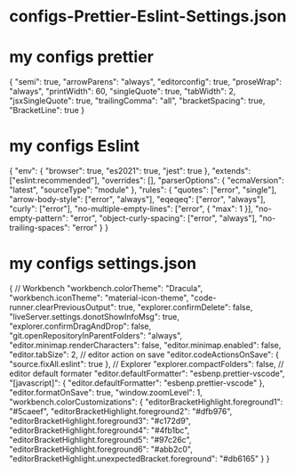 # configs-Prettier-Eslint-Settings.json

# my configs prettier

{
  "semi": true,
  "arrowParens": "always",
  "editorconfig": true,
  "proseWrap": "always",
  "printWidth": 60,
  "singleQuote": true,
  "tabWidth": 2,
  "jsxSingleQuote": true,
  "trailingComma": "all",
  "bracketSpacing": true,
  "BracketLine": true
}

# my configs Eslint

{
  "env": {
    "browser": true,
    "es2021": true,
    "jest": true
  },
  "extends": ["eslint:recommended"],
  "overrides": [],
  "parserOptions": {
    "ecmaVersion": "latest",
    "sourceType": "module"
  },
  "rules": {
    "quotes": ["error", "single"],
    "arrow-body-style": ["error", "always"],
    "eqeqeq": ["error", "always"],
    "curly": ["error"],
    "no-multiple-empty-lines": ["error", { "max": 1 }],
    "no-empty-pattern": "error",
    "object-curly-spacing": ["error", "always"],
    "no-trailing-spaces": "error"
  }
}

# my configs settings.json

{
  // Workbench
  "workbench.colorTheme": "Dracula",
  "workbench.iconTheme": "material-icon-theme",
  "code-runner.clearPreviousOutput": true,
  "explorer.confirmDelete": false,
  "liveServer.settings.donotShowInfoMsg": true,
  "explorer.confirmDragAndDrop": false,
  "git.openRepositoryInParentFolders": "always",
  "editor.minimap.renderCharacters": false,
  "editor.minimap.enabled": false,
  "editor.tabSize": 2,
  // editor action on save
  "editor.codeActionsOnSave": {
    "source.fixAll.eslint": true
  },
  // Explorer
  "explorer.compactFolders": false,
  // editor default formater
  "editor.defaultFormatter": "esbenp.prettier-vscode",
  "[javascript]": {
    "editor.defaultFormatter": "esbenp.prettier-vscode"
  },
  "editor.formatOnSave": true,
  "window.zoomLevel": 1,
  "workbench.colorCustomizations": {
    "editorBracketHighlight.foreground1": "#5caeef",
    "editorBracketHighlight.foreground2": "#dfb976",
    "editorBracketHighlight.foreground3": "#c172d9",
    "editorBracketHighlight.foreground4": "#4fb1bc",
    "editorBracketHighlight.foreground5": "#97c26c",
    "editorBracketHighlight.foreground6": "#abb2c0",
    "editorBracketHighlight.unexpectedBracket.foreground": "#db6165"
  }
}
